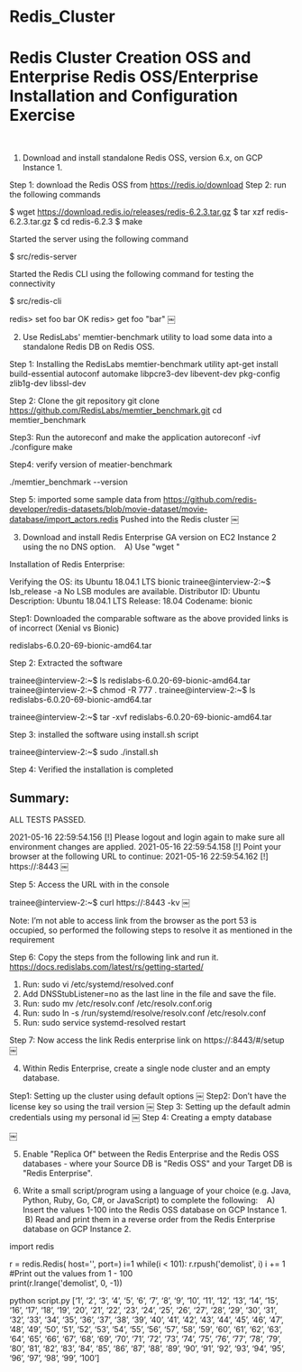 # Redis_Cluster
Redis Cluster Creation OSS and Enterprise 
Redis OSS/Enterprise Installation and Configuration Exercise
============================================================
 
1. Download and install standalone Redis OSS, version 6.x, on GCP Instance 1.

Step 1: download the Redis OSS from  https://redis.io/download 
Step 2: run the following commands

$ wget https://download.redis.io/releases/redis-6.2.3.tar.gz
$ tar xzf redis-6.2.3.tar.gz
$ cd redis-6.2.3
$ make

Started the server using the following command

$ src/redis-server

Started the Redis CLI using the following command for testing the connectivity

$ src/redis-cli

redis> set foo bar
OK
redis> get foo
"bar"
￼

2. Use RedisLabs' memtier-benchmark utility to load some data into a standalone Redis DB on Redis OSS.

Step 1: Installing the RedisLabs memtier-benchmark utility 
apt-get install build-essential autoconf automake libpcre3-dev libevent-dev pkg-config zlib1g-dev libssl-dev

Step 2: Clone the git repository 
git clone https://github.com/RedisLabs/memtier_benchmark.git
cd memtier_benchmark

Step3: Run the autoreconf and make the application 
autoreconf -ivf
./configure
make


Step4: verify version of meatier-benchmark 

./memtier_benchmark --version


Step 5: imported some sample data from https://github.com/redis-developer/redis-datasets/blob/movie-dataset/movie-database/import_actors.redis 
Pushed into the Redis cluster
￼

 
3. Download and install Redis Enterprise GA version on EC2 Instance 2 using the no DNS option.
   A) Use "wget <Redis enterprise URL link>"

Installation of Redis Enterprise:

Verifying the OS: its Ubuntu 18.04.1 LTS bionic
trainee@interview-2:~$ lsb_release -a
No LSB modules are available.
Distributor ID:	Ubuntu
Description:	Ubuntu 18.04.1 LTS
Release:	18.04
Codename:	bionic

Step1: Downloaded the comparable software as the above provided links is of incorrect (Xenial vs Bionic)

redislabs-6.0.20-69-bionic-amd64.tar

Step 2: Extracted the software 

trainee@interview-2:~$ ls
redislabs-6.0.20-69-bionic-amd64.tar
trainee@interview-2:~$ chmod -R 777 .
trainee@interview-2:~$ ls
redislabs-6.0.20-69-bionic-amd64.tar

trainee@interview-2:~$ tar -xvf redislabs-6.0.20-69-bionic-amd64.tar 

Step 3: installed the software using install.sh script

trainee@interview-2:~$ sudo ./install.sh

Step 4: Verified the installation is completed

Summary:
-------
ALL TESTS PASSED.


2021-05-16 22:59:54.156 [!] Please logout and login again to make sure all environment changes are applied.
2021-05-16 22:59:54.158 [!] Point your browser at the following URL to continue:
2021-05-16 22:59:54.162 [!] https://<IPAddress>:8443
￼

Step 5: Access the URL with in the console

trainee@interview-2:~$ curl https://<IPAddress>:8443 -kv
￼

Note: I’m not able to access link from the browser as the port 53 is occupied, so performed the following steps to resolve it as mentioned in the requirement 

Step 6: Copy the steps from the following link and run it. 
https://docs.redislabs.com/latest/rs/getting-started/ 

1. Run: sudo vi /etc/systemd/resolved.conf
2. Add DNSStubListener=no as the last line in the file and save the file.
3. Run: sudo mv /etc/resolv.conf /etc/resolv.conf.orig
4. Run: sudo ln -s /run/systemd/resolve/resolv.conf /etc/resolv.conf
5. Run: sudo service systemd-resolved restart

Step 7: Now access the link Redis enterprise link on https://<IPAddress>:8443/#/setup 
￼

4. Within Redis Enterprise, create a single node cluster and an empty database.

Step1: Setting up the cluster using default options
￼
Step2: Don’t have the license key so using the trail version 
￼
Step 3: Setting up the default admin credentials using my personal id
￼
Step 4: Creating a empty database

￼

5. Enable "Replica Of" between the Redis Enterprise and the Redis OSS databases - where your Source DB is "Redis OSS" and your Target DB is "Redis Enterprise".

6. Write a small script/program using a language of your choice (e.g. Java, Python, Ruby, Go, C#, or JavaScript) to complete the following:
   A) Insert the values 1-100 into the Redis OSS database on GCP Instance 1.
   B) Read and print them in a reverse order from the Redis Enterprise database on GCP Instance 2.

import redis
  
r = redis.Redis(
    host='<Cluster IP Address>',
    port=<Redis Port>)
i=1
while(i < 101):
    r.rpush('demolist', i)
    i += 1
#Print out the values from 1 - 100  
print(r.lrange('demolist', 0, -1))


python script.py [‘1’, ‘2’, ‘3’, ‘4’, ‘5’, ‘6’, ‘7’, ‘8’, ‘9’, ‘10’, ‘11’, ‘12’, ‘13’, ‘14’, ‘15’, ‘16’, ‘17’, ‘18’, ‘19’, ‘20’, ‘21’, ‘22’, ‘23’, ‘24’, ‘25’, ‘26’, ‘27’, ‘28’, ‘29’, ‘30’, ‘31’, ‘32’, ‘33’, ‘34’, ‘35’, ‘36’, ‘37’, ‘38’, ‘39’, ‘40’, ‘41’, ‘42’, ‘43’, ‘44’, ‘45’, ‘46’, ‘47’, ‘48’, ‘49’, ‘50’, ‘51’, ‘52’, ‘53’, ‘54’, ‘55’, ‘56’, ‘57’, ‘58’, ‘59’, ‘60’, ‘61’, ‘62’, ‘63’, ‘64’, ‘65’, ‘66’, ‘67’, ‘68’, ‘69’, ‘70’, ‘71’, ‘72’, ‘73’, ‘74’, ‘75’, ‘76’, ‘77’, ‘78’, ‘79’, ‘80’, ‘81’, ‘82’, ‘83’, ‘84’, ‘85’, ‘86’, ‘87’, ‘88’, ‘89’, ‘90’, ‘91’, ‘92’, ‘93’, ‘94’, ‘95’, ‘96’, ‘97’, ‘98’, ‘99’, ‘100’]
